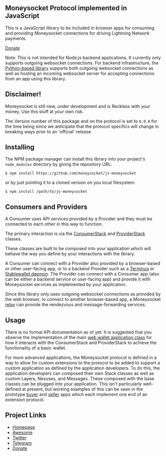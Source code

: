 Moneysocket Protocol implemented in JavaScript
-----

This is a JavaScript library to be included in browser apps for consuming and providing Moneysocket connections for driving Lightning Network payments.

[Donate](https://socket.money/#donate)

Note: This is not intended for Node.js backend applications. It currently only supports outgoing websocket connections. For backend infrastructure, the [Python-based library](https://github.com/moneysocket/py-moneysocket) supports both outgoing websocket connections as well as hosting an incoming websocket server for accepting connections from an app using this library.

Disclaimer!
-----

Moneysocket is still new, under development and is Reckless with your money. Use this stuff at your own risk.

The Version number of this package and on the protocol is set to `0.0.0` for the time being since we anticipate that the protocol specifics will change in breaking ways prior to an 'official' release.


Installing
-----

The NPM package manager can install this library into your project's `node_modules` directory by giving the repository URL:

`$ npm install https://github.com/moneysocket/js-moneysocket`

or by just pointing it to a cloned version on you local filesystem:

`$ npm install /path/to/js-moneysocket`


Consumers and Providers
-----

A Consumer uses API services provided by a Provider and they must be connected to each other in this way to function.

The primary interaction is via the [ConsumerStack](moneysocket/stack/consumer.js) and [ProviderStack](moneysocket/stack/provider.js) classes.

These classes are built to be composed into your application which will behave the way you define by your interactions with the library.

A Consumer can connect with a Provider also provided by a browser-based or other user-facing app, or to a backend Provider such as a [Terminus](https://github.com/moneysocket/terminus) or [Stablewallet daemon](https://github.com/moneysocket/stabled). The Provider can connect with a Consumer app (also can be either a backend service or user-facing app) and provide it with Moneysocket services as implemented by your application.

Since this library only uses outgoing websocket connections as provided by the web browser, to connect to another browser-based app, a Moneysocket [relay](https://github.com/moneysocket/relay) can provide the rendezvous and message-forwarding services.

Usage
-----

There is no formal API documentation as of yet. It is suggested that you observe the implementation of the main [web wallet application class](https://github.com/moneysocket/web-wallet/blob/main/src/js/wallet.js) for how it interacts with the ConsumerStack and ProviderStack to achieve the functionality of a basic wallet.

For more advanced applications, the Moneysocket protocol is defined in a way to allow for custom extensions to the protocol to be added to support a custom application as defined by the application developers. To do this, the application developers can composed their own Stack classes as well as custom Layers, Nexuses, and Messages. These composed with the base classes can be plugged into your application. This isn't particularly well-defined at present, but working examples of this can be seen in the prototype [buyer](https://github.com/moneysocket/prototype/blob/master/browser/src/js/buyer.js) and [seller](https://github.com/moneysocket/prototype/blob/master/browser/src/js/seller.js) apps which each implement one end of an extension protocol.

Project Links
-----

- [Homepage](https://socket.money)
- [Awesome](https://github.com/moneysocket/awesome-moneysocket)
- [Twitter](https://twitter.com/moneysocket)
- [Telegram](https://t.me/moneysocket)
- [Donate](https://socket.money/#donate)
